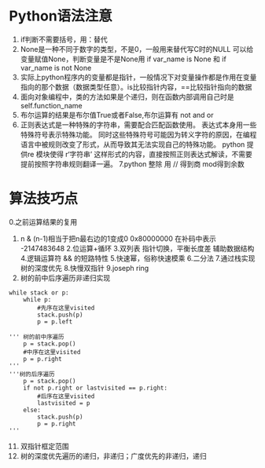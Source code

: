 # Python语法注意

1. if判断不需要括号，用：替代
2. None是一种不同于数字的类型，不是0，一般用来替代写C时的NULL
   可以给变量赋值None，判断变量是不是None用 
   if var_name is None   和  if var_name is not None
3. 实际上python程序内的变量都是指针，一般情况下对变量操作都是作用在变量指向的那个数据（数据类型任意）。is比较指针内容，==比较指针指向的数据
4. 面向对象编程中，类的方法如果是个递归，则在函数内部调用自己时是 self.function_name
5. 布尔运算的结果是布尔值True或者False,布尔运算有 not and or
6. 正则表达式是一种特殊的字符串，需要配合匹配函数使用。
表达式本身用一些特殊符号表示特殊功能。
同时这些特殊符号可能因为转义字符的原因，在编程语言中被规则改变了形式，从而导致其无法实现自己的特殊功能。
python 提供re 模块使得 r‘字符串’ 这样形式的内容，直接按照正则表达式解读，不需要提前按照字符串规则翻译一遍。
7.python 整除 用 // 得到商 mod得到余数


# 算法技巧点
0.之前运算结果的复用
1. n & (n-1)相当于把n最右边的1变成0
0x80000000 在补码中表示 -2147483648
2.位运算+循环
3.双列表 指针切换，平衡长度差
辅助数据结构
4.逻辑运算符 && 的短路特性
5.快速幂，俗称快速模乘
6.二分法
7.通过栈实现 树的深度优先
8.快慢双指针 
9.joseph ring
10. 树的前中后序遍历非递归实现
```
while stack or p:
    while p:
        #先序在这里visited
        stack.push(p)
        p = p.left
        
''' 树的前中序遍历
    p = stack.pop()
    #中序在这里visited
    p = p.right
'''
'''树的后序遍历
    p = stack.pop()
    if not p.right or lastvisited == p.right:
        #后序在这里visited
        lastvisited = p
    else:
        stack.push(p)
        p = p.right
'''
```
11. 双指针框定范围
12. 树的深度优先遍历的递归，非递归；广度优先的非递归，递归